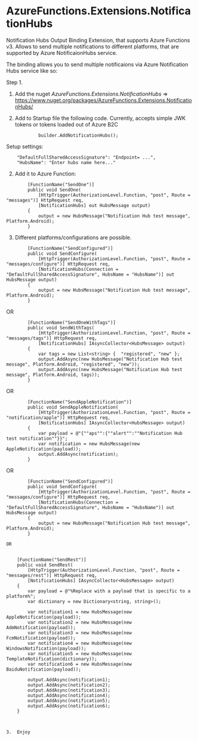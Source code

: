 # AzureFunctions.Extensions.NotificationHubs

Notification Hubs Output Binding Extension, that supports Azure Functions v3. Allows to send multiple notifications
to different platforms, that are supported by Azure NotificaionHubs service.

The binding allows you to send multiple notificaions via Azure Notification Hubs service like so:

Step 1.
1. Add the nuget *AzureFunctions.Extensions.NotificationHubs* => https://www.nuget.org/packages/AzureFunctions.Extensions.NotificationHubs/

2. Add to Startup file the following code.  Currently, accepts simple JWK tokens or tokens loaded out of Azure B2C

```
            builder.AddNotificationHubs();
```
Setup settings:

```
    "DefaultFullSharedAccessSignature": "Endpoint= ...",
    "HubsName": "Enter hubs name here..."
```

2. Add it to Azure Function:

```
        [FunctionName("SendOne")]
        public void SendOne(
            [HttpTrigger(AuthorizationLevel.Function, "post", Route = "messages")] HttpRequest req,
            [NotificationHubs] out HubsMessage output)
        {
            output = new HubsMessage("Notification Hub test message", Platform.Android);
        }
```

3. Different platforms/configurations are possible.


```
        [FunctionName("SendConfigured")]
        public void SendConfigure(
            [HttpTrigger(AuthorizationLevel.Function, "post", Route = "messages/configure")] HttpRequest req,
            [NotificationHubs(Connection = "DefaultFullSharedAccessSignature", HubsName = "HubsName")] out HubsMessage output)
        {
            output = new HubsMessage("Notification Hub test message", Platform.Android);
        }
```

OR


```
        [FunctionName("SendOneWithTags")]
        public void SendWithTags(
            [HttpTrigger(AuthorizationLevel.Function, "post", Route = "messages/tags")] HttpRequest req,
            [NotificationHubs] IAsyncCollector<HubsMessage> output)
        {
            var tags = new List<string> {  "registered", "new" };
            output.AddAsync(new HubsMessage("Notification Hub test message", Platform.Android, "registered", "new"));
            output.AddAsync(new HubsMessage("Notification Hub test message", Platform.Android, tags));
        }
```

OR


```
        [FunctionName("SendAppleNotification")]
        public void SendAppleNotification(
            [HttpTrigger(AuthorizationLevel.Function, "post", Route = "notification/apple")] HttpRequest req,
            [NotificationHubs] IAsyncCollector<HubsMessage> output)
        {
            var payload = @"{""aps"":{""alert"":""Notification Hub test notification""}}";
            var notification = new HubsMessage(new AppleNotification(payload));
            output.AddAsync(notification);
        }

```   

OR


```
        [FunctionName("SendConfigured")]
        public void SendConfigure(
            [HttpTrigger(AuthorizationLevel.Function, "post", Route = "messages/configure")] HttpRequest req,
            [NotificationHubs(Connection = "DefaultFullSharedAccessSignature", HubsName = "HubsName")] out HubsMessage output)
        {
            output = new HubsMessage("Notification Hub test message", Platform.Android);
        }
        
OR


```
        [FunctionName("SendRest")]
        public void SendRest(
            [HttpTrigger(AuthorizationLevel.Function, "post", Route = "messages/rest")] HttpRequest req,
            [NotificationHubs] IAsyncCollector<HubsMessage> output)
        {
            var payload = @"%Replace with a payload that is specific to a platform%";
            var dictionary = new Dictionary<string, string>();

            var notification1 = new HubsMessage(new AppleNotification(payload));
            var notification2 = new HubsMessage(new AdmNotification(payload));
            var notification3 = new HubsMessage(new FcmNotification(payload));
            var notification4 = new HubsMessage(new WindowsNotification(payload));
            var notification5 = new HubsMessage(new TemplateNotification(dictionary));
            var notification6 = new HubsMessage(new BaiduNotification(payload));

            output.AddAsync(notification1);
            output.AddAsync(notification2);
            output.AddAsync(notification3);
            output.AddAsync(notification4);
            output.AddAsync(notification5);
            output.AddAsync(notification6);
        }
```


3.  Enjoy



